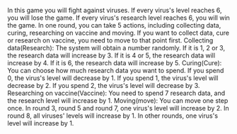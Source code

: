 In this game you will fight against viruses.
If every virus's level reaches 6, you will lose the game. If every virus's research level reaches 6, you will win the game.
In one round, you can take 5 actions, including collecting data, curing, researching on vaccine and moving. If you want to collect data, cure or research on vaccine, you need to move to that point first.
Collecting data(Research): The system will obtain a number randomly. If it is 1, 2 or 3, the research data will increase by 3. If it is 4 or 5, the research data will increase by 4. If it is 6, the research data will increase by 5.
Curing(Cure): You can choose how much research data you want to spend. If you spend 0, the virus's level will decrease by 1. If you spend 1, the virus's level will decrease by 2. If you spend 2, the virus's level will decrease by 3.
Researching on vaccine(Vaccine): You need to spend 7 research data, and the research level will increase by 1.
Moving(move): You can move one step once.
In round 3, round 5 and round 7, one virus's level will increase by 2. In round 8, all viruses' levels will increase by 1. In other rounds, one virus's level will increase by 1.
